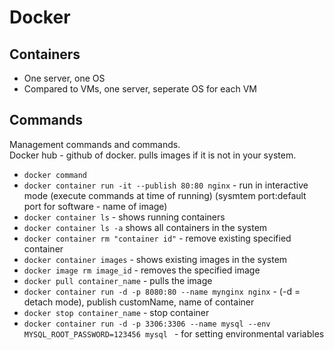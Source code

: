# Docker

## Containers
- One server, one OS
- Compared to VMs, one server, seperate OS for each VM

## Commands
Management commands and commands.<br/>
Docker hub - github of docker. pulls images if it is not in your system. 

- `docker command`
- `docker container run -it --publish 80:80 nginx` - run in interactive mode (execute commands at time of running) (sysmtem port:default port for software - name of image)
- `docker container ls` - shows running containers
- `docker container ls -a` shows all containers in the system
- `docker container rm "container id"` - remove existing specified container
- `docker container images` - shows existing images in the system
- `docker image rm image_id` - removes the specified image
- `docker pull container_name` - pulls the image
- `docker container run -d -p 8080:80 --name mynginx nginx` - (-d = detach mode), publish customName, name of container
- `docker stop container_name` - stop container
- `docker container run -d -p 3306:3306 --name mysql --env MYSQL_ROOT_PASSWORD=123456 mysql ` - for setting environmental variables
